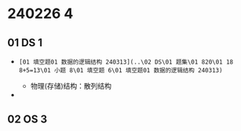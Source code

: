 # 240226 4



## 01 DS 1

*     [01 填空题01 数据的逻辑结构 240313](..\02 DS\01 题集\01 820\01 18 8+5=13\01 小题 8\01 填空题 6\01 填空题01 数据的逻辑结构 240313) 
     * 物理(存储)结构：散列结构
*    

## 02 OS 3

